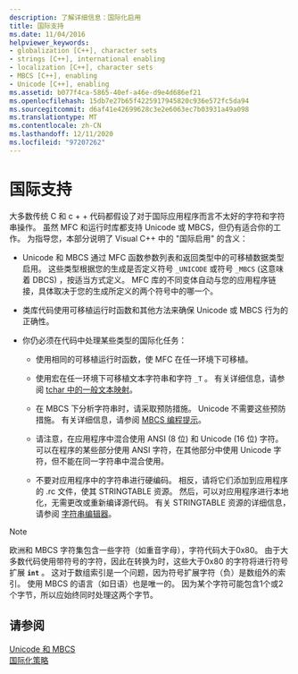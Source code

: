 ```yaml
---
description: 了解详细信息：国际化启用
title: 国际支持
ms.date: 11/04/2016
helpviewer_keywords:
- globalization [C++], character sets
- strings [C++], international enabling
- localization [C++], character sets
- MBCS [C++], enabling
- Unicode [C++], enabling
ms.assetid: b077f4ca-5865-40ef-a46e-d9e4d686ef21
ms.openlocfilehash: 15db7e27b65f4225917945820c936e572fc5da94
ms.sourcegitcommit: d6af41e42699628c3e2e6063ec7b03931a49a098
ms.translationtype: MT
ms.contentlocale: zh-CN
ms.lasthandoff: 12/11/2020
ms.locfileid: "97207262"
---
```

# <a name="international-enabling"></a>国际支持

大多数传统 C 和 c + + 代码都假设了对于国际应用程序而言不太好的字符和字符串操作。 虽然 MFC 和运行时库都支持 Unicode 或 MBCS，但仍有适合你的工作。 为指导您，本部分说明了 Visual C++ 中的 "国际启用" 的含义：

- Unicode 和 MBCS 通过 MFC 函数参数列表和返回类型中的可移植数据类型启用。 这些类型根据您的生成是否定义符号 `_UNICODE` 或符号 `_MBCS` (这意味着 DBCS) ，按适当方式定义。 MFC 库的不同变体自动与您的应用程序链接，具体取决于您的生成所定义的两个符号中的哪一个。

- 类库代码使用可移植运行时函数和其他方法来确保 Unicode 或 MBCS 行为的正确性。

- 你仍必须在代码中处理某些类型的国际化任务：

  - 使用相同的可移植运行时函数，使 MFC 在任一环境下可移植。

  - 使用宏在任一环境下可移植文本字符串和字符 `_T` 。 有关详细信息，请参阅 [tchar 中的一般文本映射](../text/generic-text-mappings-in-tchar-h.md)。

  - 在 MBCS 下分析字符串时，请采取预防措施。 Unicode 不需要这些预防措施。 有关详细信息，请参阅 [MBCS 编程提示](../text/mbcs-programming-tips.md)。

  - 请注意，在应用程序中混合使用 ANSI (8 位) 和 Unicode (16 位) 字符。 可以在程序的某些部分使用 ANSI 字符，在其他部分中使用 Unicode 字符，但不能在同一字符串中混合使用。

  - 不要对应用程序中的字符串进行硬编码。 相反，请将它们添加到应用程序的 .rc 文件，使其 STRINGTABLE 资源。 然后，可以对应用程序进行本地化，无需更改或重新编译源代码。 有关 STRINGTABLE 资源的详细信息，请参阅 [字符串编辑器](../windows/string-editor.md)。

> [!NOTE]
> 欧洲和 MBCS 字符集包含一些字符（如重音字母），字符代码大于0x80。 由于大多数代码使用带符号的字符，因此在转换为时，这些大于0x80 的字符将进行符号扩展 **`int`** 。 这对于数组索引是一个问题，因为符号扩展字符（负）是数组外的索引。 使用 MBCS 的语言（如日语）也是唯一的。 因为某个字符可能包含1个或2个字节，所以应始终同时处理这两个字节。

## <a name="see-also"></a>请参阅

[Unicode 和 MBCS](../text/unicode-and-mbcs.md)<br/>
[国际化策略](../text/internationalization-strategies.md)
